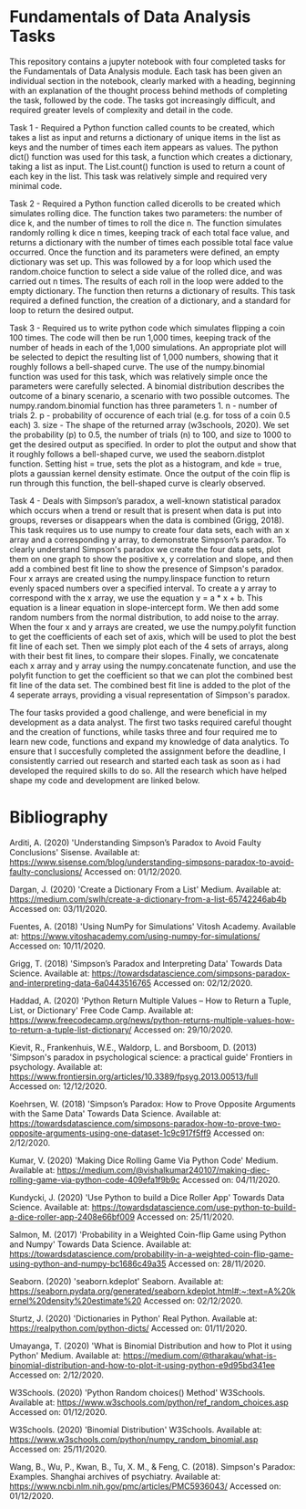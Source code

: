 # Fundamentals of Data Analysis Tasks


This repository contains a jupyter notebook with four completed tasks for the Fundamentals of Data Analysis module. Each task has been given an individual section in the notebook, clearly marked with a heading, beginning with an explanation of the thought process behind methods of completing the task, followed by the code. The tasks got increasingly difficult, and required greater levels of complexity and detail in the code. 

Task 1 - Required a Python function called counts to be created, which takes a list as input and returns a dictionary of unique items in the list as keys and the number of times each item appears as values. The python dict() function was used for this task, a function which creates a dictionary, taking a list as input. The List.count() function is used to return a count of each key in the list. This task was relatively simple and required very minimal code.

Task 2 - Required a Python function called dicerolls to be created which simulates rolling dice. The function takes two parameters: the number of dice k, and the number of times to roll the dice n. The function simulates randomly rolling k dice n times, keeping track of each total face value, and returns a dictionary with the number of times each possible total face value occurred. Once the function and its parameters were defined, an empty dictionary was set up. This was followed by a for loop which used the random.choice function to select a side value of the rolled dice, and was carried out n times. The results of each roll in the loop were added to the empty dictionary. The function then returns a dictionary of results. This task required a defined function, the creation of a dictionary, and a standard for loop to return the desired output. 


Task 3 - Required us to write python code which simulates flipping a coin 100 times. The code will then be run 1,000 times, keeping track of the number of heads in each of the 1,000 simulations. An appropriate plot will be selected to depict the resulting list of 1,000 numbers, showing that it roughly follows a bell-shaped curve. The use of the numpy.binomial function was used for this task, which was relatively simple once the parameters were carefully selected. A binomial distribution describes the outcome of a binary scenario, a scenario with two possible outcomes. The numpy.random.binomial function has three parameters 1. n - number of trials 2. p - probability of occurence of each trial (e.g. for toss of a coin 0.5 each) 3. size - The shape of the returned array (w3schools, 2020). We set the probability (p) to 0.5, the number of trials (n) to 100, and size to 1000 to get the desired output as specified. In order to plot the output and show that it roughly follows a bell-shaped curve, we used the seaborn.distplot function. Setting hist = true, sets the plot as a histogram, and kde = true, plots a gaussian kernel density estimate. Once the output of the coin flip is run through this function, the bell-shaped curve is clearly observed.


Task 4 - Deals with Simpson’s paradox, a well-known statistical paradox which occurs when a trend or result that is present when data is put into groups, reverses or disappears when the data is combined (Grigg, 2018). This task requires us to use numpy to create four data sets, each with an x array and a corresponding y array, to demonstrate Simpson’s paradox. To clearly understand Simpson's paradox we create the four data sets, plot them on one graph to show the positive x, y correlation and slope, and then add a combined best fit line to show the presence of Simpson's paradox. Four x arrays are created using the numpy.linspace function to return evenly spaced numbers over a specified interval. To create a y array to correspond with the x array, we use the equation y = a * x + b. This equation is a linear equation in slope-intercept form. We then add some random numbers from the normal distribution, to add noise to the array. When the four x and y arrays are created, we use the numpy.polyfit function to get the coefficients of each set of axis, which will be used to plot the best fit line of each set. Then we simply plot each of the 4 sets of arrays, along with their best fit lines, to compare their slopes. Finally, we concatenate each x array and y array using the numpy.concatenate function, and use the polyfit function to get the coefficient so that we can plot the combined best fit line of the data set. The combined best fit line is added to the plot of the 4 seperate arrays, providing a visual representation of Simpson's paradox.


The four tasks provided a good challenge, and were beneficial in my development as a data analyst. The first two tasks required careful thought and the creation of functions, while tasks three and four required me to learn new code, functions and expand my knowledge of data analytics. To ensure that I succesfully completed the assignment before the deadline, I consistently carried out research and started each task as soon as i had developed the required skills to do so. All the research which have helped shape my code and development are linked below. 






# Bibliography 

Arditi, A. (2020) 'Understanding Simpson’s Paradox to Avoid Faulty Conclusions' Sisense. Available at: https://www.sisense.com/blog/understanding-simpsons-paradox-to-avoid-faulty-conclusions/ Accessed on: 01/12/2020.

Dargan, J. (2020) 'Create a Dictionary From a List' Medium. Available at: https://medium.com/swlh/create-a-dictionary-from-a-list-65742246ab4b Accessed on: 03/11/2020.

Fuentes, A. (2018) 'Using NumPy for Simulations' Vitosh Academy. Available at: https://www.vitoshacademy.com/using-numpy-for-simulations/ Accessed on: 10/11/2020.

Grigg, T. (2018) 'Simpson’s Paradox and Interpreting Data' Towards Data Science. Available at: https://towardsdatascience.com/simpsons-paradox-and-interpreting-data-6a0443516765 Accessed on: 02/12/2020.

Haddad, A. (2020) 'Python Return Multiple Values – How to Return a Tuple, List, or Dictionary' Free Code Camp. Available at: https://www.freecodecamp.org/news/python-returns-multiple-values-how-to-return-a-tuple-list-dictionary/ Accessed on: 29/10/2020.

Kievit, R., Frankenhuis, W.E., Waldorp, L. and Borsboom, D. (2013) 'Simpson's paradox in psychological science: a practical guide' Frontiers in psychology. Available at: https://www.frontiersin.org/articles/10.3389/fpsyg.2013.00513/full Accessed on: 12/12/2020.

Koehrsen, W. (2018) 'Simpson’s Paradox: How to Prove Opposite Arguments with the Same Data' Towards Data Science. Available at: https://towardsdatascience.com/simpsons-paradox-how-to-prove-two-opposite-arguments-using-one-dataset-1c9c917f5ff9 Accessed on: 2/12/2020.

Kumar, V. (2020) 'Making Dice Rolling Game Via Python Code' Medium. Available at: https://medium.com/@vishalkumar240107/making-diec-rolling-game-via-python-code-409efa1f9b9c Accessed on: 04/11/2020.

Kundycki, J. (2020) 'Use Python to build a Dice Roller App' Towards Data Science. Available at: https://towardsdatascience.com/use-python-to-build-a-dice-roller-app-2408e66bf009 Accessed on: 25/11/2020.

Salmon, M. (2017) 'Probability in a Weighted Coin-flip Game using Python and Numpy' Towards Data Science. Available at: https://towardsdatascience.com/probability-in-a-weighted-coin-flip-game-using-python-and-numpy-bc1686c49a35 Accessed on: 28/11/2020.

Seaborn. (2020) 'seaborn.kdeplot' Seaborn. Available at: https://seaborn.pydata.org/generated/seaborn.kdeplot.html#:~:text=A%20kernel%20density%20estimate%20 Accessed on: 02/12/2020.

Sturtz, J. (2020) 'Dictionaries in Python' Real Python. Available at: https://realpython.com/python-dicts/ Accessed on: 01/11/2020.

Umayanga, T. (2020) 'What is Binomial Distribution and how to Plot it using Python' Medium. Available at: https://medium.com/@tharakau/what-is-binomial-distribution-and-how-to-plot-it-using-python-e9d95bd341ee Accessed on: 2/12/2020.

W3Schools. (2020) 'Python Random choices() Method' W3Schools. Available at: https://www.w3schools.com/python/ref_random_choices.asp Accessed on: 01/12/2020.

W3Schools. (2020) 'Binomial Distribution' W3Schools. Available at: https://www.w3schools.com/python/numpy_random_binomial.asp Accessed on: 25/11/2020.

Wang, B., Wu, P., Kwan, B., Tu, X. M., & Feng, C. (2018). Simpson's Paradox: Examples. Shanghai archives of psychiatry. Available at: https://www.ncbi.nlm.nih.gov/pmc/articles/PMC5936043/ Accessed on: 01/12/2020.
